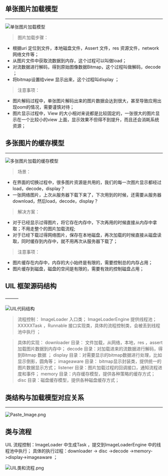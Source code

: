 ## 单张图片加载模型
---
![单张图片加载模型](http://upload-images.jianshu.io/upload_images/1239900-89b438f9963d28aa.png?imageMogr2/auto-orient/strip%7CimageView2/2/w/1240)

>图片加载步骤：
- 根据uri 定位到文件，本地磁盘文件，Assert 文件，res 资源文件，network 网络文件等；
- 从图片文件中获取流数据到内存，这个过程可以叫做load；
- 对流数据进行解码，得到原始图像数据Bitmap，这个过程叫做解码，decode ；
- 将bitmap设置给view 显示出来，这个过程叫display ；

>注意事项：
- 图片解码过程中，单张图片解码出来的图片数据会达到很大，甚至导致应用出现oom的情况，需要谨慎对待；
- 图片显示过程中，View 的大小相对来说都是比较固定的，一张很大的图片显示在一个比较小的view 上面，显示效果不但得不到提升，而且还会消耗系统资源；

## 多张图片的缓存模型
---
![多张图片加载的缓存模型](http://upload-images.jianshu.io/upload_images/1239900-5d537c2dba9dacea.png?imageMogr2/auto-orient/strip%7CimageView2/2/w/1240)

>场景：
   - 在界面的切换过程中，很多图片资源是共用的，我们的每一次图片显示都经过load，decode，display？
   - 一张网络图片，上次从服务器下载下来了，下次用到的时候，还需要从服务器download，然后load，decode，display？

>解决方案：
 - 对于已经显示过得图片，将它存在内存中，下次再用的时候直接从内存中拿取；不用走整个的图片加载流程;
 - 对于已经下载过得网络图片，保存在本地磁盘，再次加载的时候直接从磁盘读取，同时缓存到内存中，就不用再次从服务器下载了；

>注意事项：
- 图片缓存在内存中，内存的大小始终是有限的，需要控制总的内存占用；
- 图片缓存到磁盘，磁盘的空间是有限的，需要有效的控制磁盘占用；

## UIL 框架源码结构
———

![UIL代码结构](http://upload-images.jianshu.io/upload_images/1239900-8413535d1179578c.png?imageMogr2/auto-orient/strip%7CimageView2/2/w/1240)

>流程控制：
   ImageLoader 入口类；
   ImageLoaderEngine 提供线程池；
   XXXXXTask ，Runnable 接口实现类，具体的流程控制类，会被丢到线程池中执行 ；

> 具体的实现：
   downloader 目录： 文件加载，从网络，本地，res ，assert 加载图片数据到内存中；
   decode 目录：对加载进来的流数据进行解码，得到Bitmap 数据 ；
   display 目录：对需要显示的bitmap数据进行处理，比如显示倒影，圆角等；
   imageaware 目录： bitmap显示封装类，提供统一的图片数据显示方式；
   listener 目录：图片加载过程的回调接口，通知流程进度和事件；
   memory 目录：内存缓存模型，提供各种策略的缓存方式；
   disc 目录：磁盘缓存模型，提供各种磁盘缓存方式；

## 类结构与加载模型对应关系
---

![Paste_Image.png](http://upload-images.jianshu.io/upload_images/1239900-902ed3a7bf436f51.png?imageMogr2/auto-orient/strip%7CimageView2/2/w/1240)

类与流程
---
UIL 流程控制：ImageLoader 中生成Task ，提交到ImageLoaderEngine 中的线程池中执行；
具体的执行过程：downloader -> disc ->decode ->memory->display->imageaware ；

![UIL类和流程.png](http://upload-images.jianshu.io/upload_images/1239900-6de350554b8e26a0.png?imageMogr2/auto-orient/strip%7CimageView2/2/w/1240)

